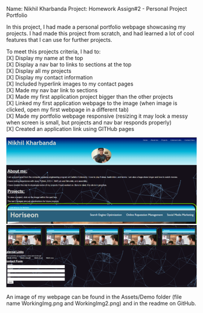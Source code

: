Name: Nikhil Kharbanda
Project: Homework Assign#2 - Personal Project Portfolio

In this project, I had made a personal portfolio webpage showcasing my projects. I had made this project from scratch, and had learned a lot of cool features that I can use for further projects.

To meet this projects criteria, I had to:\
[X] Display my name at the top\
[X] Display a nav bar to links to sections at the top\
[X] Display all my projects\
[X] Display my contact information\
[X] Included hyperlink images to my contact pages\
[X] Made my nav bar link to sections\
[X] Made my first application project bigger than the other projects\
[X] Linked my first application webpage to the image (when image is clicked, open my first webpage in a different tab)\
[X] Made my portfolio webpage responsive (resizing it may look a messy when screen is small, but projects and nav bar responds properly)\
[X] Created an application link using GITHub pages

![Image of the working webpage](Assets/Demo/WorkingImg.png)
![Image of the working webpage](Assets/Demo/WorkingImg2.png)

An image of my webpage can be found in the Assets/Demo folder (file name WorkingImg.png and WorkingImg2.png) and in the readme on GitHub.

